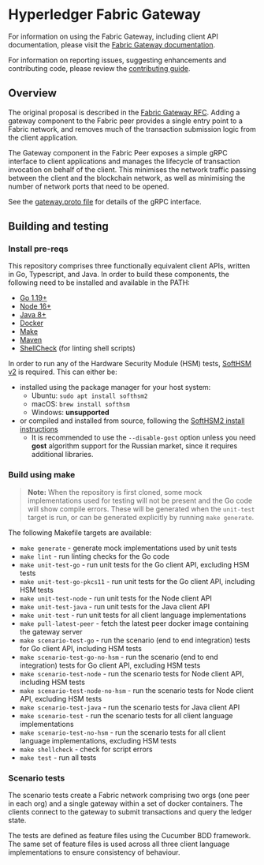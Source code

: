 # Hyperledger Fabric Gateway

For information on using the Fabric Gateway, including client API documentation, please visit the [Fabric Gateway documentation](https://hyperledger.github.io/fabric-gateway/).

For information on reporting issues, suggesting enhancements and contributing code, please review the [contributing guide](CONTRIBUTING.md).

## Overview

The original proposal is described in the [Fabric Gateway RFC](https://hyperledger.github.io/fabric-rfcs/text/0000-fabric-gateway.html).
Adding a gateway component to the Fabric peer provides a single entry point to a Fabric network, and removes much of the transaction submission logic from the client application.

The Gateway component in the Fabric Peer exposes a simple gRPC interface to client applications and manages the lifecycle of transaction invocation on behalf of the client.
This minimises the network traffic passing between the client and the blockchain network, as well as minimising the number of network ports that need to be opened.

See the [gateway.proto file](https://github.com/hyperledger/fabric-protos/blob/main/gateway/gateway.proto) for details of the gRPC interface.

## Building and testing

### Install pre-reqs

This repository comprises three functionally equivalent client APIs, written in Go, Typescript, and Java. In order to
build these components, the following need to be installed and available in the PATH:
- [Go 1.19+](https://go.dev/)
- [Node 16+](https://nodejs.org/)
- [Java 8+](https://adoptium.net/)
- [Docker](https://www.docker.com/)
- [Make](https://www.gnu.org/software/make/)
- [Maven](https://maven.apache.org/)
- [ShellCheck](https://github.com/koalaman/shellcheck#readme) (for linting shell scripts)

In order to run any of the Hardware Security Module (HSM) tests, [SoftHSM v2](https://www.opendnssec.org/softhsm/) is required. This can either be:

- installed using the package manager for your host system:
  - Ubuntu: `sudo apt install softhsm2`
  - macOS: `brew install softhsm`
  - Windows: **unsupported**
- or compiled and installed from source, following the [SoftHSM2 install instructions](https://wiki.opendnssec.org/display/SoftHSMDOCS/SoftHSM+Documentation+v2)
  - It is recommended to use the `--disable-gost` option unless you need **gost** algorithm support for the Russian market, since it requires additional libraries.

### Build using make

> **Note:** When the repository is first cloned, some mock implementations used for testing will not be present and the Go code will show compile errors. These will be generated when the `unit-test` target is run, or can be generated explicitly by running `make generate`.

The following Makefile targets are available:
- `make generate` - generate mock implementations used by unit tests
- `make lint` - run linting checks for the Go code
- `make unit-test-go` - run unit tests for the Go client API, excluding HSM tests
- `make unit-test-go-pkcs11` - run unit tests for the Go client API, including HSM tests
- `make unit-test-node` - run unit tests for the Node client API
- `make unit-test-java` - run unit tests for the Java client API
- `make unit-test` - run unit tests for all client language implementations
- `make pull-latest-peer` - fetch the latest peer docker image containing the gateway server
- `make scenario-test-go` - run the scenario (end to end integration) tests for Go client API, including HSM tests
- `make scenario-test-go-no-hsm` - run the scenario (end to end integration) tests for Go client API, excluding HSM tests
- `make scenario-test-node` - run the scenario tests for Node client API, including HSM tests
- `make scenario-test-node-no-hsm` - run the scenario tests for Node client API, excluding HSM tests
- `make scenario-test-java` - run the scenario tests for Java client API
- `make scenario-test` - run the scenario tests for all client language implementations
- `make scenario-test-no-hsm` - run the scenario tests for all client language implementations, excluding HSM tests
- `make shellcheck` - check for script errors
- `make test` - run all tests

### Scenario tests

The scenario tests create a Fabric network comprising two orgs (one peer in each org) and a single gateway within a set
of docker containers.  The clients connect to the gateway to submit transactions and query the ledger state.

The tests are defined as feature files using the Cucumber BDD framework.  The same set of feature files
is used across all three client language implementations to ensure consistency of behaviour.
